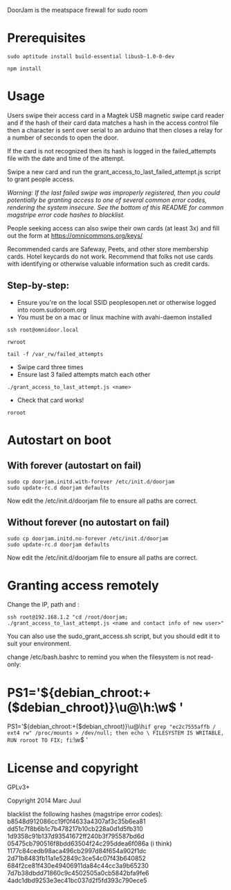 DoorJam is the meatspace firewall for sudo room

# Prerequisites

```
sudo aptitude install build-essential libusb-1.0-0-dev

npm install
```

# Usage

Users swipe their access card in a Magtek USB magnetic swipe card reader and if the hash of their card data matches a hash in the access control file then a character is sent over serial to an arduino that then closes a relay for a number of seconds to open the door.

If the card is not recognized then its hash is logged in the failed_attempts file with the date and time of the attempt.

Swipe a new card and run the grant_access_to_last_failed_attempt.js script to grant people access.

*Warning: If the last failed swipe was improperly registered, then you could potentially be granting access to one of several common error codes, rendering the system insecure. See the bottom of this README for common magstripe error code hashes to blacklist.*

People seeking access can also swipe their own cards (at least 3x) and fill out the form at https://omnicommons.org/keys/

Recommended cards are Safeway, Peets, and other store membership cards. Hotel keycards do not work. Recommend that folks not use cards with identifying or otherwise valuable information such as credit cards.

## Step-by-step:
* Ensure you're on the local SSID peoplesopen.net or otherwise logged into room.sudoroom.org
* You must be on a mac or linux machine with avahi-daemon installed
```
ssh root@omnidoor.local 

rwroot

tail -f /var_rw/failed_attempts
```
* Swipe card three times
* Ensure last 3 failed attempts match each other
```
./grant_access_to_last_attempt.js <name>
```
* Check that card works!
```
roroot
```

# Autostart on boot

## With forever (autostart on fail)

```
sudo cp doorjam.initd.with-forever /etc/init.d/doorjam
sudo update-rc.d doorjam defaults
```

Now edit the /etc/init.d/doorjam file to ensure all paths are correct.

## Without forever (no autostart on fail)

```
sudo cp doorjam.initd.no-forever /etc/init.d/doorjam
sudo update-rc.d doorjam defaults
```

Now edit the /etc/init.d/doorjam file to ensure all paths are correct.

# Granting access remotely

Change the IP, path and <name and contact info of new user>:

```
ssh root@192.168.1.2 "cd /root/doorjam; ./grant_access_to_last_attempt.js <name and contact info of new user>"
```

You can also use the sudo_grant_access.sh script, but you should edit it to suit your environment.

change /etc/bash.bashrc to remind you when the filesystem is not read-only:
# PS1='${debian_chroot:+($debian_chroot)}\u@\h:\w\$ '
PS1='${debian_chroot:+($debian_chroot)}\u@\h`if grep "ec2c7555affb / ext4 rw" /proc/mounts > /dev/null; then echo \ FILESYSTEM IS WRITABLE, RUN roroot TO FIX; fi`:\w\$ '

# License and copyright

GPLv3+

Copyright 2014 Marc Juul

blacklist the following hashes (magstripe error codes):
b8548d912086cc19f0f4633a4307af3c35b6ea81
dd51c7f8b6b1c7b478217b10cb228a0d1d5fb310
1d9358c91b137d93541672ff240b3f795587bd6d
05475cb790516f8bdd63504f24c295ddea6f086a (i think)
1177c84cedb98aca496cb2997d84f654a902f1dc
2d71b8483fb11a1e52849c3ce54c07f43b640852
684f2ce81f430e49406911da84c44cc3a9b65230
7d7b38dbdd71860c9c4502505a0cb5842bfa9fe6
4adc1dbd9253e3ec41bc037d2f5fd393c790ece5
